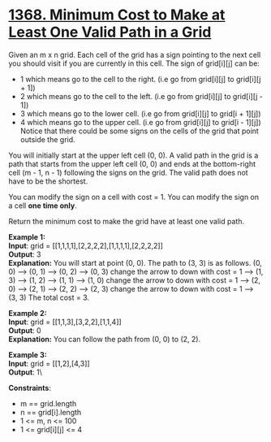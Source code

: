 # [1368. Minimum Cost to Make at Least One Valid Path in a Grid](https://leetcode.com/problems/minimum-cost-to-make-at-least-one-valid-path-in-a-grid/description/)

Given an m x n grid. Each cell of the grid has a sign pointing to the next cell you should visit if you are currently in this cell. The sign of grid[i][j] can be:

* 1 which means go to the cell to the right. (i.e go from grid[i][j] to grid[i][j + 1])
* 2 which means go to the cell to the left. (i.e go from grid[i][j] to grid[i][j - 1])
* 3 which means go to the lower cell. (i.e go from grid[i][j] to grid[i + 1][j])
* 4 which means go to the upper cell. (i.e go from grid[i][j] to grid[i - 1][j])\
Notice that there could be some signs on the cells of the grid that point outside the grid.

You will initially start at the upper left cell (0, 0). A valid path in the grid is a path that starts from the upper left cell (0, 0) and ends at the bottom-right cell (m - 1, n - 1) following the signs on the grid. The valid path does not have to be the shortest.

You can modify the sign on a cell with cost = 1. You can modify the sign on a cell **one time only**.

Return the minimum cost to make the grid have at least one valid path.

**Example 1:**\
**Input**: grid = [[1,1,1,1],[2,2,2,2],[1,1,1,1],[2,2,2,2]]\
**Output**: 3\
**Explanation:** You will start at point (0, 0).
The path to (3, 3) is as follows. (0, 0) --> (0, 1) --> (0, 2) --> (0, 3) change the arrow to down with cost = 1 --> (1, 3) --> (1, 2) --> (1, 1) --> (1, 0) change the arrow to down with cost = 1 --> (2, 0) --> (2, 1) --> (2, 2) --> (2, 3) change the arrow to down with cost = 1 --> (3, 3)
The total cost = 3.

**Example 2:**\
**Input**: grid = [[1,1,3],[3,2,2],[1,1,4]]\
**Output**: 0\
**Explanation:** You can follow the path from (0, 0) to (2, 2).

**Example 3:**\
**Input**: grid = [[1,2],[4,3]]\
**Output**: 1\

**Constraints**:

* m == grid.length
* n == grid[i].length
* 1 <= m, n <= 100
* 1 <= grid[i][j] <= 4

